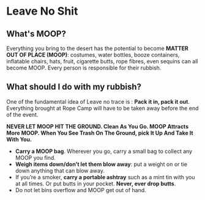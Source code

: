 # Leave No Shit

## What's MOOP?

Everything you bring to the desert has the potential to become **MATTER OUT OF PLACE \(MOOP\)**: costumes, water bottles, booze containers, inflatable chairs, hats, fruit, cigarette butts, rope fibres, even sequins can all become MOOP. Every person is responsible for their rubbish.

## What should I do with my rubbish?

One of the fundamental idea of Leave no trace is : **Pack it in, pack it out**. Everything brought at Rope Camp will have to be taken away before the end of the event.

**NEVER LET MOOP HIT THE GROUND. Clean As You Go. MOOP Attracts More MOOP. When You See Trash On The Ground, pick It Up And Take It With You.**

* **Carry a MOOP bag**. Wherever you go, carry a small bag to collect any MOOP you find. 
* **Weigh items down/don’t let them blow away**: put a weight on or tie down anything that can blow away.
* If you’re a smoker, **carry a portable ashtray** such as a mint tin with you at all times. Or put butts in your pocket. **Never, ever drop butts**.
* Do not let bins overflow and MOOP get out of hand.

